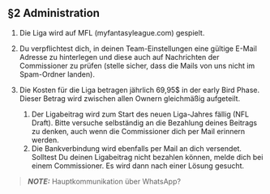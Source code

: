 ## §2 Administration

1. Die Liga wird auf MFL (myfantasyleague.com) gespielt.
2. Du verpflichtest dich, in deinen Team-Einstellungen eine gültige E-Mail Adresse zu hinterlegen und diese auch auf Nachrichten der Commissioner zu prüfen (stelle sicher, dass die Mails von uns nicht im Spam-Ordner landen).
3. Die Kosten für die Liga betragen jährlich 69,95$ in der early Bird Phase. Dieser Betrag wird zwischen allen Ownern gleichmäßig aufgeteilt.

    1. Der Ligabeitrag wird zum Start des neuen Liga-Jahres fällig (NFL Draft). Bitte versuche selbständig an die Bezahlung deines Beitrags zu denken, auch wenn die Commissioner dich per Mail erinnern werden.
    2. Die Bankverbindung wird ebenfalls per Mail an dich versendet.
    Solltest Du deinen Ligabeitrag nicht bezahlen können, melde dich bei einem Commissioner. Es wird dann nach einer Lösung gesucht.

> **_NOTE:_**  Hauptkommunikation über WhatsApp?